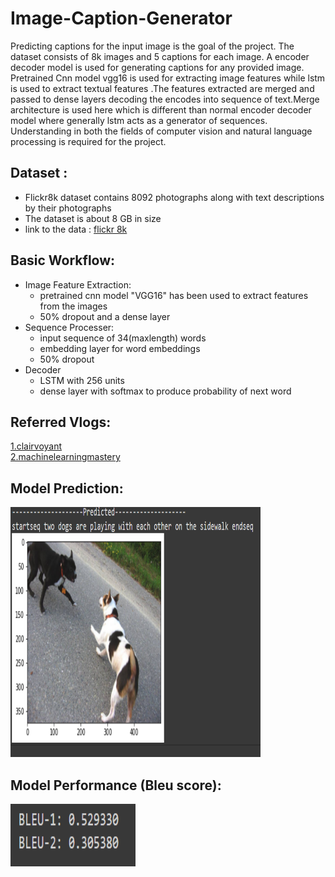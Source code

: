# Image-Caption-Generator
Predicting  captions for the input image is the goal of the project. The dataset consists of 8k images and 5 captions for each image. A encoder decoder model is used for generating captions for any provided image. Pretrained Cnn model vgg16 is used for extracting image features while lstm is used to extract textual features .The features extracted are merged and passed to dense layers decoding the encodes into sequence of text.Merge architecture is used here which is different than normal encoder decoder model where generally lstm acts as a generator of sequences. Understanding in both the fields of computer vision and natural language processing is required for the project.
## Dataset :<br>
* Flickr8k dataset contains 8092 photographs along with text descriptions by their photographs
* The dataset is about 8 GB in size
* link to the data : [flickr 8k](https://www.kaggle.com/datasets/adityajn105/flickr8k)

## Basic Workflow:
* Image Feature Extraction: <br>
    *  pretrained cnn model "VGG16" has been used to extract features from the images
    *  50% dropout and a dense layer
* Sequence Processer:
    * input sequence of 34(maxlength) words
    * embedding layer for word embeddings
    * 50% dropout
* Decoder
    * LSTM with 256 units
    * dense layer with softmax to produce probability of next word

## Referred Vlogs: <br>
[1.clairvoyant](https://www.clairvoyant.ai/blog/image-caption-generator)<br>
[2.machinelearningmastery](https://machinelearningmastery.com/develop-a-deep-learning-caption-generation-model-in-python/)<br>

## Model Prediction: <br>

<img src="https://github.com/gourav19102/Image-Caption-Generator/blob/main/images/caption.PNG" width="400" height="400">

## Model Performance (Bleu score): <br>
<img src="https://github.com/gourav19102/Image-Caption-Generator/blob/main/images/bleu.PNG" width="200" height="100">
